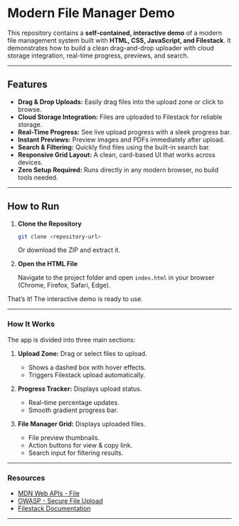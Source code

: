 # Modern File Manager Demo

This repository contains a **self-contained, interactive demo** of a modern file management system built with **HTML, CSS, JavaScript, and Filestack**. It demonstrates how to build a clean drag-and-drop uploader with cloud storage integration, real-time progress, previews, and search.

---

## Features

- **Drag & Drop Uploads:** Easily drag files into the upload zone or click to browse.
- **Cloud Storage Integration:** Files are uploaded to Filestack for reliable storage.
- **Real-Time Progress:** See live upload progress with a sleek progress bar.
- **Instant Previews:** Preview images and PDFs immediately after upload.
- **Search & Filtering:** Quickly find files using the built-in search bar.
- **Responsive Grid Layout:** A clean, card-based UI that works across devices.
- **Zero Setup Required:** Runs directly in any modern browser, no build tools needed.

---

## How to Run

1. **Clone the Repository**

   ```bash
   git clone <repository-url>
   ```

   Or download the ZIP and extract it.

2. **Open the HTML File**

   Navigate to the project folder and open `index.html` in your browser (Chrome, Firefox, Safari, Edge).

That’s it! The interactive demo is ready to use.

---

### How It Works

The app is divided into three main sections:

1. **Upload Zone:** Drag or select files to upload.

   - Shows a dashed box with hover effects.
   - Triggers Filestack upload automatically.

2. **Progress Tracker:** Displays upload status.

   - Real-time percentage updates.
   - Smooth gradient progress bar.

3. **File Manager Grid:** Displays uploaded files.

   - File preview thumbnails.
   - Action buttons for view & copy link.
   - Search input for filtering results.

---

### Resources

- [MDN Web APIs - File](https://developer.mozilla.org/en-US/docs/Web/API/File)
- [OWASP - Secure File Upload](https://owasp.org/www-community/vulnerabilities/Unrestricted_File_Upload)
- [Filestack Documentation](https://www.filestack.com/docs/)

---
